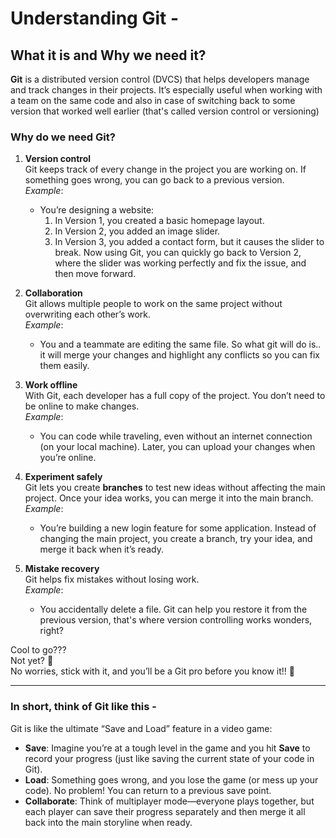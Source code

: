 # **Understanding Git -** 
## **What it is and Why we need it?**

**Git** is a distributed version control (DVCS) that helps developers manage and track changes in their projects. It’s especially useful when working with a team on the same code and also in case of switching back to some version that worked well earlier (that's called version control or versioning)


### **Why do we need Git?**

1. **Version control**  
   Git keeps track of every change in the project you are working on. If something goes wrong, you can go back to a previous version.  
   *Example*:
   - You’re designing a website:  
     1. In Version 1, you created a basic homepage layout.  
     2. In Version 2, you added an image slider.
     3. In Version 3, you added a contact form, but it causes the slider to break.
   Now using Git, you can quickly go back to Version 2, where the slider was working perfectly and fix the issue, and then move forward.

2. **Collaboration**  
   Git allows multiple people to work on the same project without overwriting each other’s work.  
   *Example*:  
   - You and a teammate are editing the same file. So what git will do is.. it will merge your changes and highlight any conflicts so you can fix them easily.

3. **Work offline**  
   With Git, each developer has a full copy of the project. You don’t need to be online to make changes.  
   *Example*:  
   - You can code while traveling, even without an internet connection (on your local machine). Later, you can upload your changes when you’re online.

5. **Experiment safely**  
   Git lets you create **branches** to test new ideas without affecting the main project. Once your idea works, you can merge it into the main branch.  
   *Example*:  
   - You’re building a new login feature for some application. Instead of changing the main project, you create a branch, try your idea, and merge it back when it’s ready.

6. **Mistake recovery**  
   Git helps fix mistakes without losing work.  
   *Example*:  
   - You accidentally delete a file. Git can help you restore it from the previous version, that's where version controlling works wonders, right?

Cool to go???  
Not yet? 🧐  
No worries, stick with it, and you’ll be a Git pro before you know it!! 💯  

---

### **In short, think of Git like this -**  
Git is like the ultimate “Save and Load” feature in a video game:  
- **Save**: Imagine you’re at a tough level in the game and you hit **Save** to record your progress (just like saving the current state of your code in Git).   
- **Load**: Something goes wrong, and you lose the game (or mess up your code). No problem! You can return to a previous save point.  
- **Collaborate**: Think of multiplayer mode—everyone plays together, but each player can save their progress separately and then merge it all back into the main storyline when ready.
